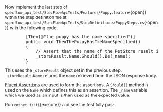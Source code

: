 Now implement the last step of `specflow_api_test/SpecFlowApiTests/Features/Puppy.feature`{{open}} within the 
step definition file at `specflow_api_test/SpecFlowApiTests/StepDefinitions/PuppySteps.cs`{{open}} with
the following code:

<pre class="file" data-target="clipboard">
        [Then(@"the puppy has the name specified")]
        public void ThenThePuppyHasTheNameSpecified()
        {
            // Assert that the name of the PetStore result is the same as the one set
            _storeResult.Name.Should().Be(_name);
        }
</pre>

This uses the `_storeResult` object set in the previous step.  
`_storeResult.Name` returns the `name` retrieved from the JSON response body.

[Fluent Assertions](https://www.fluentassertions.com/) are used to form the assertions. 
A `Should()` method is used on the `Name` which defines this as an assertion. The `_name` variable which we used as an input is then used as the expected value.

Run `dotnet test`{{execute}} and see the test fully pass.
